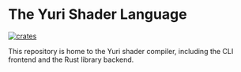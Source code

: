 # The Yuri Shader Language

[![crates](https://img.shields.io/crates/v/yuri-lang.svg)](https://crates.io/crates/yuri-lang)

This repository is home to the Yuri shader compiler, including the CLI frontend and the Rust library backend.
